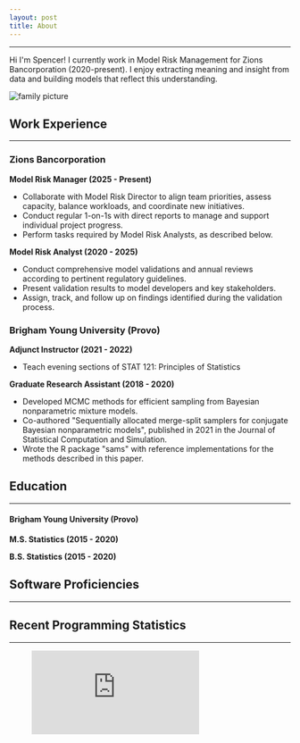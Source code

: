 ```yaml
---
layout: post
title: About
---
```


---

Hi I'm Spencer! I currently work in Model Risk Management for Zions Bancorporation (2020-present). I enjoy extracting meaning and insight from data and building models that reflect this understanding. 

![family picture](images/family.JPG)

## Work Experience

--- 

### Zions Bancorporation

**Model Risk Manager (2025 - Present)**

- Collaborate with Model Risk Director to align team priorities, assess capacity, balance workloads, and coordinate new initiatives.
- Conduct regular 1-on-1s with direct reports to manage and support individual project progress.
- Perform tasks required by Model Risk Analysts, as described below.

**Model Risk Analyst (2020 - 2025)**

- Conduct comprehensive model validations and annual reviews according to pertinent regulatory guidelines.
- Present validation results to model developers and key stakeholders.
- Assign, track, and follow up on findings identified during the validation process.

### Brigham Young University (Provo)

**Adjunct Instructor (2021 - 2022)**

- Teach evening sections of STAT 121: Principles of Statistics

**Graduate Research Assistant (2018 - 2020)**

- Developed MCMC methods for efficient sampling from Bayesian nonparametric mixture models.
- Co-authored "Sequentially allocated merge-split samplers for conjugate Bayesian nonparametric models", published in 2021 in the Journal of Statistical Computation and Simulation.
- Wrote the R package "sams" with reference implementations for the methods described in this paper.


## Education
---

#### Brigham Young University (Provo)

**M.S. Statistics (2015 - 2020)**

**B.S. Statistics (2015 - 2020)**

## Software Proficiencies
---

## Recent Programming Statistics
---
<figure><embed src="https://wakatime.com/share/@snukem/d3b3f646-8b00-480c-9a3a-c58bf64602b6.svg"></figure>